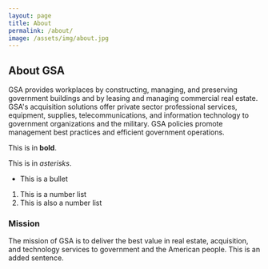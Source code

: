 ```yaml
---
layout: page
title: About
permalink: /about/
image: /assets/img/about.jpg
---
```


## About GSA

GSA provides workplaces by constructing, managing, and preserving government buildings and by leasing and managing commercial real estate. GSA's acquisition solutions offer private sector professional services, equipment, supplies, telecommunications, and information technology to government organizations and the military. GSA policies promote management best practices and efficient government operations.

This is in **bold**.

This is in *asterisks*.

* This is a bullet

1. This is a number list
2. This is also a number list

### Mission

The mission of GSA is to deliver the best value in real estate, acquisition, and technology services to government and the American people. This is an added sentence.
